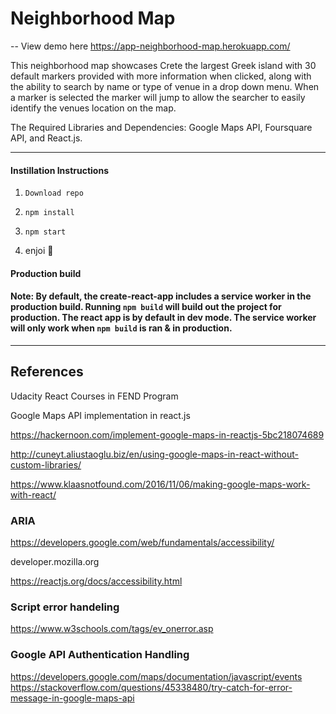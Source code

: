
# Neighborhood Map

--
View demo here https://app-neighborhood-map.herokuapp.com/

This neighborhood map showcases Crete the largest Greek island with 30 default markers provided with more information when clicked, along with the ability to search by name or type of venue in a drop down menu. When a marker is selected the marker will jump to allow the searcher to easily identify the venues location on the map. 


The Required Libraries and Dependencies: 
Google Maps API, Foursquare API, and React.js.

---
#### Instillation Instructions


1. ```Download repo```

2. ```npm install```

3. ```npm start```

4.    enjoi 🐼


#### Production build

#### Note: By default, the create-react-app includes a service worker in the production build. Running `npm build` will build out the project for production. The react app is by default in dev mode. The service worker will only work when `npm build` is ran & in production.

---
## References

Udacity React Courses in FEND Program

Google Maps API implementation in react.js

https://hackernoon.com/implement-google-maps-in-reactjs-5bc218074689

http://cuneyt.aliustaoglu.biz/en/using-google-maps-in-react-without-custom-libraries/

https://www.klaasnotfound.com/2016/11/06/making-google-maps-work-with-react/

### ARIA
https://developers.google.com/web/fundamentals/accessibility/

developer.mozilla.org

https://reactjs.org/docs/accessibility.html

### Script error handeling

https://www.w3schools.com/tags/ev_onerror.asp

### Google API Authentication Handling 
https://developers.google.com/maps/documentation/javascript/events
https://stackoverflow.com/questions/45338480/try-catch-for-error-message-in-google-maps-api
